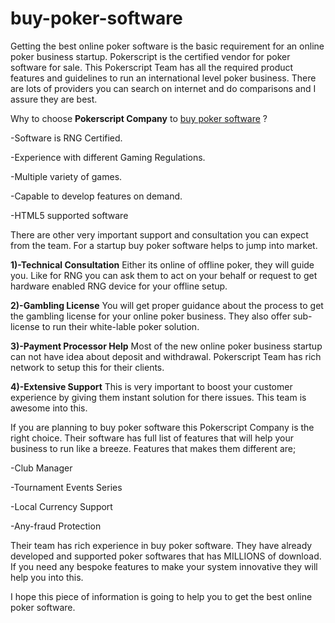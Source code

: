 # buy-poker-software
Getting the best online poker software is the basic requirement for an online poker business startup. Pokerscript is the certified vendor for poker software for sale.
This Pokerscript Team has all the required product features and guidelines to run an international level poker business. There are lots of providers you can search on internet and do comparisons and I assure they are best.

Why to choose **Pokerscript Company** to <a href="https://www.pokerscript.net/">buy poker software</a> ?

-Software is RNG Certified.

-Experience with different Gaming Regulations.

-Multiple variety of games.

-Capable to develop features on demand.

-HTML5 supported software

There are other very important support and consultation you can expect from the team. For a startup buy poker software helps to jump into market.

**1)-Technical Consultation**
Either its online of offline poker, they will guide you. Like for RNG you can ask them to act on your behalf or request to get hardware enabled RNG device for your offline setup.

**2)-Gambling License**
You will get proper guidance about the process to get the gambling license for your online poker business. They also offer sub-license to run their white-lable poker solution.

**3)-Payment Processor Help**
Most of the new online poker business startup can not have idea about deposit and withdrawal. Pokerscript Team has rich network to setup this for their clients.

**4)-Extensive Support**
This is very important to boost your customer experience by giving them instant solution for there issues. This team is awesome into this.

If you are planning to buy poker software this Pokerscript Company is the right choice. Their software has full list of features that will help your business to run like a breeze. Features that makes them different are;

-Club Manager

-Tournament Events Series

-Local Currency Support

-Any-fraud Protection

Their team has rich experience in buy poker software. They have already developed and supported poker softwares that has MILLIONS of download. If you need any bespoke features to make your system innovative they will help you into this.

I hope this piece of information is going to help you to get the best online poker software.
